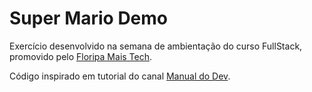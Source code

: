 # Super Mario Demo

Exercício desenvolvido na semana de ambientação do curso FullStack, promovido pelo [Floripa Mais Tech](https://floripamaistec.pmf.sc.gov.br/).

Código inspirado em tutorial do canal [Manual do Dev](https://www.youtube.com/@ManualdoDev).

